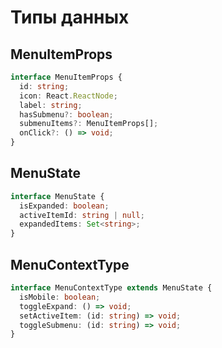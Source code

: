 # Типы данных

## MenuItemProps

```ts
interface MenuItemProps {
  id: string;
  icon: React.ReactNode;
  label: string;
  hasSubmenu?: boolean;
  submenuItems?: MenuItemProps[];
  onClick?: () => void;
}
```

## MenuState

```ts
interface MenuState {
  isExpanded: boolean;
  activeItemId: string | null;
  expandedItems: Set<string>;
}
```

## MenuContextType

```ts
interface MenuContextType extends MenuState {
  isMobile: boolean;
  toggleExpand: () => void;
  setActiveItem: (id: string) => void;
  toggleSubmenu: (id: string) => void;
}
```
